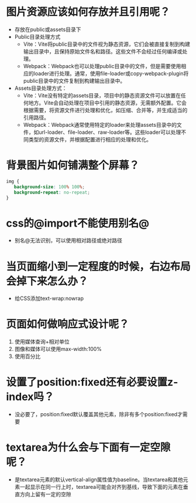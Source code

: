 # 图片资源应该如何存放并且引用呢？
- 存放在public或assets目录下
- Public目录处理方式
  - Vite：Vite将public目录中的文件视为静态资源，它们会被直接复制到构建输出目录中，且保持原始文件名和路径。这些文件不会经过任何编译或处理。
  - Webpack：Webpack也可以处理public目录中的文件，但是需要使用相应的loader进行处理。通常，使用file-loader或copy-webpack-plugin将public目录中的文件复制到构建输出目录中。
- Assets目录处理方式：
  - Vite：Vite没有特定的assets目录，项目中的静态资源文件可以放置在任何地方。Vite会自动处理在项目中引用的静态资源，无需额外配置。它会根据需要，将资源文件进行处理和优化，如压缩、合并等，并生成适当的引用路径。
  - Webpack：Webpack通常使用特定的loader来处理assets目录中的文件，如url-loader、file-loader、raw-loader等。这些loader可以处理不同类型的资源文件，并根据配置进行相应的处理和优化。

# 背景图片如何铺满整个屏幕？
```css
img {
   background-size: 100% 100%;
   background-repeat: no-repeat;
}
```

# css的@import不能使用别名@
- 别名@无法识别，可以使用相对路径或绝对路径

# 当页面缩小到一定程度的时候，右边布局会掉下来怎么办？
- 给CSS添加text-wrap:nowrap

# 页面如何做响应式设计呢？
1. 使用媒体查询+相对单位
2. 图像和媒体可以使用max-width:100%
3. 使用百分比

# 设置了position:fixed还有必要设置z-index吗？
- 没必要了，position:fixed默认覆盖其他元素，除非有多个position:fixed才需要

# textarea为什么会与下面有一定空隙呢？
- 是textarea元素的默认vertical-align属性值为baseline。当textarea和其他元素一起显示在同一行上时，textarea可能会对齐到基线，导致下面的元素在垂直方向上留有一定的空隙